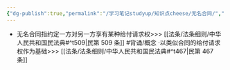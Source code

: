 ```yaml
---
{"dg-publish":true,"permalink":"/学习笔记studyup/知识点cheese/无名合同/","dgPassFrontmatter":true,"created":"2024-07-13T20:38:10.904+08:00","updated":"2024-09-30T11:34:43.552+08:00"}
---
```


- 无名合同指约定一方对另一方享有某种给付请求权>>> [[法条/法条细则/中华人民共和国民法典#^t509\|民第 509 条]] #背诵/概念 
·以类似合同的给付请求权作为基础>>> [[法条/法条细则/中华人民共和国民法典#^t467\|民第 467 条]]
